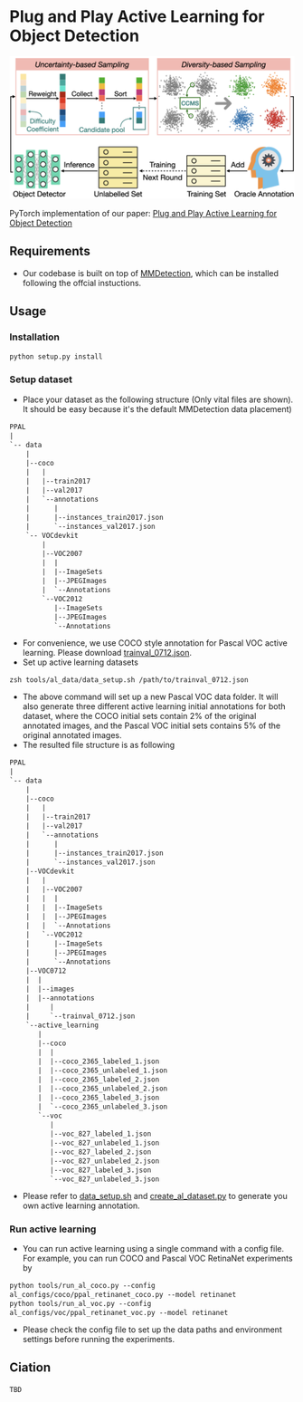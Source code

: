 # Plug and Play Active Learning for Object Detection
<p align="center">
<img src="resources/intro_new.png" style="width:960px;"/>
</p>

PyTorch implementation of our paper: [Plug and Play Active Learning for Object Detection](TBD)

## Requirements

- Our codebase is built on top of [MMDetection](https://github.com/open-mmlab/mmdetection), which can be installed following the offcial instuctions.

## Usage

### Installation
```shell
python setup.py install
```

### Setup dataset
- Place your dataset as the following structure (Only vital files are shown). It should be easy because it's the default MMDetection data placement)
```
PPAL
|
`-- data
    |
    |--coco
    |   |
    |   |--train2017
    |   |--val2017
    |   `--annotations
    |      |
    |      |--instances_train2017.json
    |      `--instances_val2017.json
    `-- VOCdevkit
        |
        |--VOC2007
        |  |
        |  |--ImageSets
        |  |--JPEGImages
        |  `--Annotations
        `--VOC2012
           |--ImageSets
           |--JPEGImages
           `--Annotations
```
- For convenience, we use COCO style annotation for Pascal VOC active learning. Please download [trainval_0712.json](https://drive.google.com/file/d/1GIAmjGbg47dZFJjGYf2p-dU1z4V7pACQ/view?usp=sharing).
- Set up active learning datasets
```shell
zsh tools/al_data/data_setup.sh /path/to/trainval_0712.json
```
- The above command will set up a new Pascal VOC data folder. It will also generate three different active learning initial annotations for both dataset, where the COCO initial sets contain 2% of the original annotated images, and the Pascal VOC initial sets contains 5% of the original annotated images. 
- The resulted file structure is as following
```
PPAL
|
`-- data
    |
    |--coco
    |   |
    |   |--train2017
    |   |--val2017
    |   `--annotations
    |      |
    |      |--instances_train2017.json
    |      `--instances_val2017.json
    |--VOCdevkit
    |   |
    |   |--VOC2007
    |   |  |
    |   |  |--ImageSets
    |   |  |--JPEGImages
    |   |  `--Annotations
    |   `--VOC2012
    |      |--ImageSets
    |      |--JPEGImages
    |      `--Annotations
    |--VOC0712
    |  |
    |  |--images
    |  |--annotations
    |     |
    |     `--trainval_0712.json
    `--active_learning
       |
       |--coco
       |  |
       |  |--coco_2365_labeled_1.json
       |  |--coco_2365_unlabeled_1.json
       |  |--coco_2365_labeled_2.json
       |  |--coco_2365_unlabeled_2.json
       |  |--coco_2365_labeled_3.json
       |  `--coco_2365_unlabeled_3.json
       `--voc
          |
          |--voc_827_labeled_1.json
          |--voc_827_unlabeled_1.json
          |--voc_827_labeled_2.json
          |--voc_827_unlabeled_2.json
          |--voc_827_labeled_3.json
          `--voc_827_unlabeled_3.json
```
- Please refer to [data_setup.sh](https://github.com/ChenhongyiYang/PPAL/blob/main/tools/al_data/data_setup.sh) and [create_al_dataset.py](https://github.com/ChenhongyiYang/PPAL/blob/main/tools/al_data/create_al_dataset.py) to generate you own active learning annotation.
### Run active learning
- You can run active learning using a single command with a config file. For example, you can run COCO and Pascal VOC RetinaNet experiments by
```shell
python tools/run_al_coco.py --config al_configs/coco/ppal_retinanet_coco.py --model retinanet
python tools/run_al_voc.py --config al_configs/voc/ppal_retinanet_voc.py --model retinanet
```
- Please check the config file to set up the data paths and environment settings before running the experiments.
## Ciation

```
TBD
```
